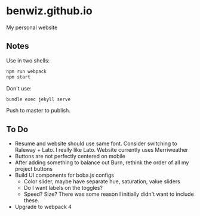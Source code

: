 # benwiz.github.io

My personal website

## Notes

Use in two shells:

```sh
npm run webpack
npm start
```

Don't use:

```sh
bundle exec jekyll serve
```

Push to master to publish.

## To Do

- Resume and website should use same font. Consider switching to Raleway + Lato. I really like Lato. Website currently uses Merriweather
- Buttons are not perfectly centered on mobile
- After adding something to balance out Burn, rethink the order of all my project buttons 
- Build UI components for boba.js configs
  - Color slider, maybe have separate hue, saturation, value sliders
  - Do I want labels on the toggles?
  - Speed? Size? There was some reason I initially didn't want to include these.
- Upgrade to webpack 4
